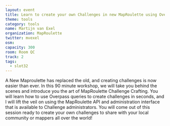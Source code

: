 ```yaml
---
layout: event
title: Learn to create your own Challenges in new MapRoulette using Overpass
theme: tools
category: tools
name: Martijn van Exel
organization: MapRoulette
twitter: mvexel
osm:
capacity: 300
room: Room QC
track: 2
tags:
  - slot32
---
```

A New Maproulette has replaced the old, and creating challenges is now easier than ever. In this 90 minute workshop, we will take you behind the scenes and introduce you the art of MapRoulette Challenge Crafting. You will learn how to use Overpass queries to create challenges in seconds, and I will lift the veil on using the MapRoulette API and administration interface that is available to Challenge administrators. You will come out of this session ready to create your own challenges to share with your local community or mappers all over the world!
